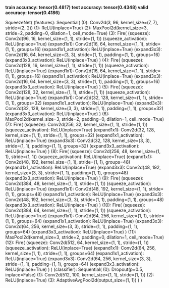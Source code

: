 **train accuracy:  tensor(0.4817)
test accuracy:  tensor(0.4348)
valid accuracy:  tensor(0.4186)**


<!-- **Number of Trainable parameters :  185124** -->


SqueezeNet(
  (features): Sequential(
    (0): Conv2d(3, 96, kernel_size=(7, 7), stride=(2, 2))
    (1): ReLU(inplace=True)
    (2): MaxPool2d(kernel_size=3, stride=2, padding=0, dilation=1, ceil_mode=True)
    (3): Fire(
      (squeeze): Conv2d(96, 16, kernel_size=(1, 1), stride=(1, 1))
      (squeeze_activation): ReLU(inplace=True)
      (expand1x1): Conv2d(16, 64, kernel_size=(1, 1), stride=(1, 1), groups=16)
      (expand1x1_activation): ReLU(inplace=True)
      (expand3x3): Conv2d(16, 64, kernel_size=(3, 3), stride=(1, 1), padding=(1, 1), groups=16)
      (expand3x3_activation): ReLU(inplace=True)
    )
    (4): Fire(
      (squeeze): Conv2d(128, 16, kernel_size=(1, 1), stride=(1, 1))
      (squeeze_activation): ReLU(inplace=True)
      (expand1x1): Conv2d(16, 64, kernel_size=(1, 1), stride=(1, 1), groups=16)
      (expand1x1_activation): ReLU(inplace=True)
      (expand3x3): Conv2d(16, 64, kernel_size=(3, 3), stride=(1, 1), padding=(1, 1), groups=16)
      (expand3x3_activation): ReLU(inplace=True)
    )
    (5): Fire(
      (squeeze): Conv2d(128, 32, kernel_size=(1, 1), stride=(1, 1))
      (squeeze_activation): ReLU(inplace=True)
      (expand1x1): Conv2d(32, 128, kernel_size=(1, 1), stride=(1, 1), groups=32)
      (expand1x1_activation): ReLU(inplace=True)
      (expand3x3): Conv2d(32, 128, kernel_size=(3, 3), stride=(1, 1), padding=(1, 1), groups=32)
      (expand3x3_activation): ReLU(inplace=True)
    )
    (6): MaxPool2d(kernel_size=3, stride=2, padding=0, dilation=1, ceil_mode=True)
    (7): Fire(
      (squeeze): Conv2d(256, 32, kernel_size=(1, 1), stride=(1, 1))
      (squeeze_activation): ReLU(inplace=True)
      (expand1x1): Conv2d(32, 128, kernel_size=(1, 1), stride=(1, 1), groups=32)
      (expand1x1_activation): ReLU(inplace=True)
      (expand3x3): Conv2d(32, 128, kernel_size=(3, 3), stride=(1, 1), padding=(1, 1), groups=32)
      (expand3x3_activation): ReLU(inplace=True)
    )
    (8): Fire(
      (squeeze): Conv2d(256, 48, kernel_size=(1, 1), stride=(1, 1))
      (squeeze_activation): ReLU(inplace=True)
      (expand1x1): Conv2d(48, 192, kernel_size=(1, 1), stride=(1, 1), groups=48)
      (expand1x1_activation): ReLU(inplace=True)
      (expand3x3): Conv2d(48, 192, kernel_size=(3, 3), stride=(1, 1), padding=(1, 1), groups=48)
      (expand3x3_activation): ReLU(inplace=True)
    )
    (9): Fire(
      (squeeze): Conv2d(384, 48, kernel_size=(1, 1), stride=(1, 1))
      (squeeze_activation): ReLU(inplace=True)
      (expand1x1): Conv2d(48, 192, kernel_size=(1, 1), stride=(1, 1), groups=48)
      (expand1x1_activation): ReLU(inplace=True)
      (expand3x3): Conv2d(48, 192, kernel_size=(3, 3), stride=(1, 1), padding=(1, 1), groups=48)
      (expand3x3_activation): ReLU(inplace=True)
    )
    (10): Fire(
      (squeeze): Conv2d(384, 64, kernel_size=(1, 1), stride=(1, 1))
      (squeeze_activation): ReLU(inplace=True)
      (expand1x1): Conv2d(64, 256, kernel_size=(1, 1), stride=(1, 1), groups=64)
      (expand1x1_activation): ReLU(inplace=True)
      (expand3x3): Conv2d(64, 256, kernel_size=(3, 3), stride=(1, 1), padding=(1, 1), groups=64)
      (expand3x3_activation): ReLU(inplace=True)
    )
    (11): MaxPool2d(kernel_size=3, stride=2, padding=0, dilation=1, ceil_mode=True)
    (12): Fire(
      (squeeze): Conv2d(512, 64, kernel_size=(1, 1), stride=(1, 1))
      (squeeze_activation): ReLU(inplace=True)
      (expand1x1): Conv2d(64, 256, kernel_size=(1, 1), stride=(1, 1), groups=64)
      (expand1x1_activation): ReLU(inplace=True)
      (expand3x3): Conv2d(64, 256, kernel_size=(3, 3), stride=(1, 1), padding=(1, 1), groups=64)
      (expand3x3_activation): ReLU(inplace=True)
    )
  )
  (classifier): Sequential(
    (0): Dropout(p=0.5, inplace=False)
    (1): Conv2d(512, 100, kernel_size=(1, 1), stride=(1, 1))
    (2): ReLU(inplace=True)
    (3): AdaptiveAvgPool2d(output_size=(1, 1))
  )
)
